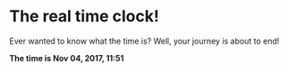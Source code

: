 # The real time clock!

Ever wanted to know what the time is? Well, your journey is about to end!

**The time is Nov 04, 2017, 11:51**